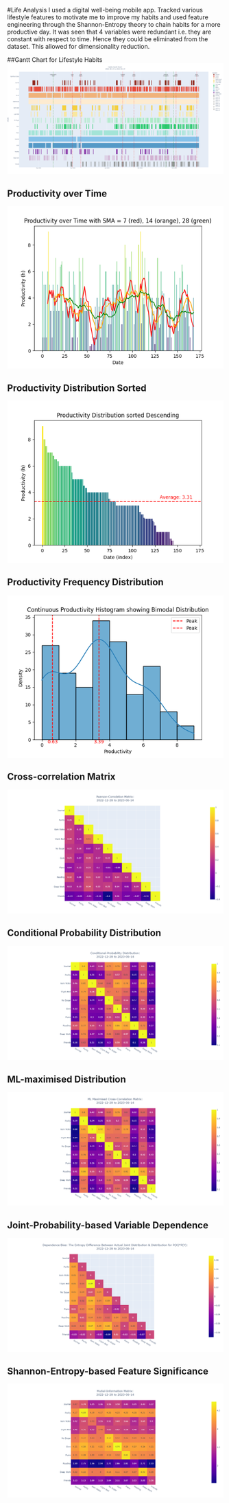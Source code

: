 #Life Analysis
I used a digital well-being mobile app. Tracked various lifestyle features to motivate me to improve my habits and used feature engineering through the Shannon-Entropy theory to chain habits for a more productive day. It was seen that 4 variables were redundant i.e. they are constant with respect to time. Hence they could be eliminated from the dataset. This allowed for dimensionality reduction.

##Gantt Chart for Lifestyle Habits
![screenshot](Images/HabitsGanttChart.png)

## Productivity over Time
![screenshot](Images/RollingProductivity.png)

## Productivity Distribution Sorted
![screenshot](Images/ProductivitySorted.png)

## Productivity Frequency Distribution
![screenshot](Images/ProductivityKDE.png)

## Cross-correlation Matrix
![screenshot](Images/PlotPearson.png)

## Conditional Probability Distribution
![screenshot](Images/PlotCondProb.png)

## ML-maximised Distribution
![screenshot](Images/PlotMLMax.png)

## Joint-Probability-based Variable Dependence
![screenshot](Images/PlotFeatureDep.png)

## Shannon-Entropy-based Feature Significance
![screenshot](Images/PlotMI.png)



